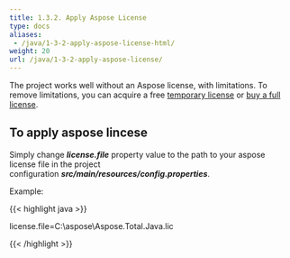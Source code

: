 ```yaml
---
title: 1.3.2. Apply Aspose License
type: docs
aliases:
 - /java/1-3-2-apply-aspose-license-html/
weight: 20
url: /java/1-3-2-apply-aspose-license/
---
```


The project works well without an Aspose license, with limitations. To remove limitations, you can acquire a free [temporary license](http://www.aspose.com/corporate/purchase/temporary-license.aspx) or [buy a full license](http://www.aspose.com/purchase/default.aspx).
## **To apply aspose lincese**
Simply change ***license.file*** property value to the path to your aspose license file in the project configuration ***src/main/resources/config.properties***.

Example:

{{< highlight java >}}

  license.file=C:\\aspose\\Aspose.Total.Java.lic

{{< /highlight >}}
